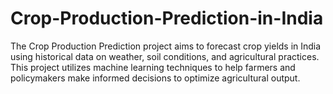 # Crop-Production-Prediction-in-India
The Crop Production Prediction project aims to forecast crop yields in India using historical data on weather, soil conditions, and agricultural practices. This project utilizes machine learning techniques to help farmers and policymakers make informed decisions to optimize agricultural output. 
